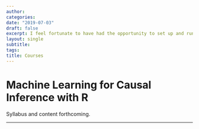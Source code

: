 ```yaml
---
author:
categories:
date: "2019-07-03"
draft: false
excerpt: I feel fortunate to have had the opportunity to set up and run courses during graduate school.
layout: single
subtitle:
tags:
title: Courses
---
```


# Machine Learning for Causal Inference with R 
Syllabus and content forthcoming.

---
